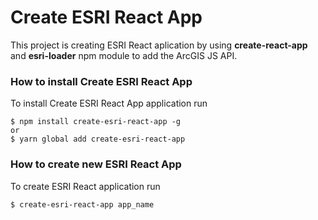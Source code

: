 # Create ESRI React App

This project is creating ESRI React aplication by using **create-react-app**  and **esri-loader** npm module to add the ArcGIS JS API.

### How to install Create ESRI React App 
To install Create ESRI React App application run
```$xslt
$ npm install create-esri-react-app -g
or
$ yarn global add create-esri-react-app
```

### How to create new ESRI React App 
To create ESRI React application run
```$xslt
$ create-esri-react-app app_name
```